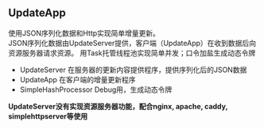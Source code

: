 ## UpdateApp

使用JSON序列化数据和Http实现简单增量更新。  
JSON序列化数据由UpdateServer提供，客户端（UpdateApp）在收到数据后向资源服务器请求资源。
用Task托管线程池实现简单并发；口令加盐生成动态令牌

- UpdateServer 在服务器的更新内容提供程序，提供序列化后的JSON数据
- UpdateApp 在客户端的增量更新程序
- SimpleHashProcessor Debug用，生成动态令牌

**UpdateServer没有实现资源服务器功能，配合nginx, apache, caddy, simplehttpserver等使用**